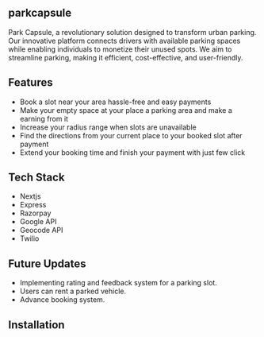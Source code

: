 ## parkcapsule
Park Capsule, a revolutionary solution designed to transform urban parking. Our innovative platform connects drivers with available parking spaces while enabling individuals to monetize their unused spots. We aim to streamline parking, making it efficient, cost-effective, and user-friendly.
## Features
- Book a slot near your area hassle-free and easy payments
- Make your empty space at your place a parking area and make a earning from it
- Increase your radius range when slots are unavailable
- Find the directions from your current place to your booked slot after payment
- Extend your booking time and finish your payment with just few click
## Tech Stack
- Nextjs
- Express
- Razorpay
- Google API
- Geocode API
- Twilio
## Future Updates
- Implementing rating and feedback system for a parking slot.
- Users can rent a parked vehicle.
- Advance booking system.
## Installation
